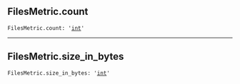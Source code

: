 

## FilesMetric.count

<pre class="language-python"><code><span class="source python"><span class="meta qualified-name python"><span class="meta generic-name python">FilesMetric</span><span class="punctuation accessor dot python">.</span><span class="meta generic-name python">count</span></span><span class="punctuation separator annotation variable python">:</span> <span class="meta string python"><span class="string quoted single python"><span class="punctuation definition string begin python">&#39;</span></span></span><span class="meta string python"><span class="string quoted single python"><a href="/lib/int">int</a><span class="punctuation definition string end python">&#39;</span></span></span></span></code></pre>

***

## FilesMetric.size\_in\_bytes

<pre class="language-python"><code><span class="source python"><span class="meta qualified-name python"><span class="meta generic-name python">FilesMetric</span><span class="punctuation accessor dot python">.</span><span class="meta generic-name python">size_in_bytes</span></span><span class="punctuation separator annotation variable python">:</span> <span class="meta string python"><span class="string quoted single python"><span class="punctuation definition string begin python">&#39;</span></span></span><span class="meta string python"><span class="string quoted single python"><a href="/lib/int">int</a><span class="punctuation definition string end python">&#39;</span></span></span></span></code></pre>

